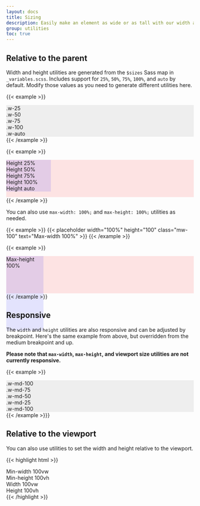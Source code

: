 ```yaml
---
layout: docs
title: Sizing
description: Easily make an element as wide or as tall with our width and height utilities.
group: utilities
toc: true
---
```


## Relative to the parent

Width and height utilities are generated from the `$sizes` Sass map in `_variables.scss`. Includes support for `25%`, `50%`, `75%`, `100%`, and `auto` by default. Modify those values as you need to generate different utilities here.

{{< example >}}
<div class="w-25 p-3 mb-1" style="background-color: #eee;">.w-25</div>
<div class="w-50 p-3 mb-1" style="background-color: #eee;">.w-50</div>
<div class="w-75 p-3 mb-1" style="background-color: #eee;">.w-75</div>
<div class="w-100 p-3 mb-1" style="background-color: #eee;">.w-100</div>
<div class="w-auto p-3" style="background-color: #eee;">.w-auto</div>
{{< /example >}}

{{< example >}}
<div style="height: 100px; background-color: rgba(255,0,0,0.1);">
  <div class="h-25 d-inline-block" style="width: 120px; background-color: rgba(0,0,255,.1)">Height 25%</div>
  <div class="h-50 d-inline-block" style="width: 120px; background-color: rgba(0,0,255,.1)">Height 50%</div>
  <div class="h-75 d-inline-block" style="width: 120px; background-color: rgba(0,0,255,.1)">Height 75%</div>
  <div class="h-100 d-inline-block" style="width: 120px; background-color: rgba(0,0,255,.1)">Height 100%</div>
  <div class="h-auto d-inline-block" style="width: 120px; background-color: rgba(0,0,255,.1)">Height auto</div>
</div>
{{< /example >}}

You can also use `max-width: 100%;` and `max-height: 100%;` utilities as needed.

{{< example >}}
{{< placeholder width="100%" height="100" class="mw-100" text="Max-width 100%" >}}
{{< /example >}}

{{< example >}}
<div style="height: 100px; background-color: rgba(255,0,0,.1);">
  <div class="mh-100" style="width: 100px; height: 200px; background-color: rgba(0,0,255,.1);">Max-height 100%</div>
</div>
{{< /example >}}

## Responsive

The `width` and `height` utilities are also responsive and can be adjusted by breakpoint. Here's the same example from above, but overridden from the medium breakpoint and up.

**Please note that `max-width`, `max-height`, and viewport size utilities are not currently responsive.**

{{< example >}}
<div class="w-25 w-md-100 p-3 mb-1" style="background-color: #eee;">.w-md-100</div>
<div class="w-50 w-md-75 p-3 mb-1" style="background-color: #eee;">.w-md-75</div>
<div class="w-75 w-md-50 p-3 mb-1" style="background-color: #eee;">.w-md-50</div>
<div class="w-100 w-md-25 p-3 mb-1" style="background-color: #eee;">.w-md-25</div>
<div class="w-auto w-md-100 p-3" style="background-color: #eee;">.w-md-100</div>
{{< /example >}}}

## Relative to the viewport

You can also use utilities to set the width and height relative to the viewport.

{{< highlight html >}}
<div class="min-vw-100">Min-width 100vw</div>
<div class="min-vh-100">Min-height 100vh</div>
<div class="vw-100">Width 100vw</div>
<div class="vh-100">Height 100vh</div>
{{< /highlight >}}
